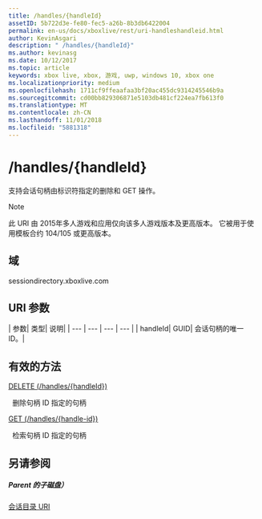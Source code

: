 ```yaml
---
title: /handles/{handleId}
assetID: 5b722d3e-fe80-fec5-a26b-8b3db6422004
permalink: en-us/docs/xboxlive/rest/uri-handleshandleid.html
author: KevinAsgari
description: " /handles/{handleId}"
ms.author: kevinasg
ms.date: 10/12/2017
ms.topic: article
keywords: xbox live, xbox, 游戏, uwp, windows 10, xbox one
ms.localizationpriority: medium
ms.openlocfilehash: 1711cf9ffeaafaa3bf20ac455dc9314245546b9a
ms.sourcegitcommit: cd00bb829306871e5103db481cf224ea7fb613f0
ms.translationtype: MT
ms.contentlocale: zh-CN
ms.lasthandoff: 11/01/2018
ms.locfileid: "5881318"
---
```

# <a name="handleshandleid"></a>/handles/{handleId}
支持会话句柄由标识符指定的删除和 GET 操作。 

> [!NOTE] 
> 此 URI 由 2015年多人游戏和应用仅向该多人游戏版本及更高版本。 它被用于使用模板合约 104/105 或更高版本。  

 
<a id="ID4EQ"></a>

 
## <a name="domain"></a>域
sessiondirectory.xboxlive.com  
<a id="ID4EV"></a>

 
## <a name="uri-parameters"></a>URI 参数
 
| 参数| 类型| 说明| 
| --- | --- | --- | --- | 
| handleId| GUID| 会话句柄的唯一 ID。| 
  
<a id="ID4ERB"></a>

 
## <a name="valid-methods"></a>有效的方法

[DELETE (/handles/{handleId})](uri-handleshandleiddelete.md)

&nbsp;&nbsp;删除句柄 ID 指定的句柄

[GET (/handles/{handle-id})](uri-handleshandleidget.md)

&nbsp;&nbsp;检索句柄 ID 指定的句柄
 
<a id="ID4E4B"></a>

 
## <a name="see-also"></a>另请参阅
 
<a id="ID4E6B"></a>

 
##### <a name="parent"></a>Parent 的子磁盘） 

[会话目录 URI](atoc-reference-sessiondirectory.md)

   